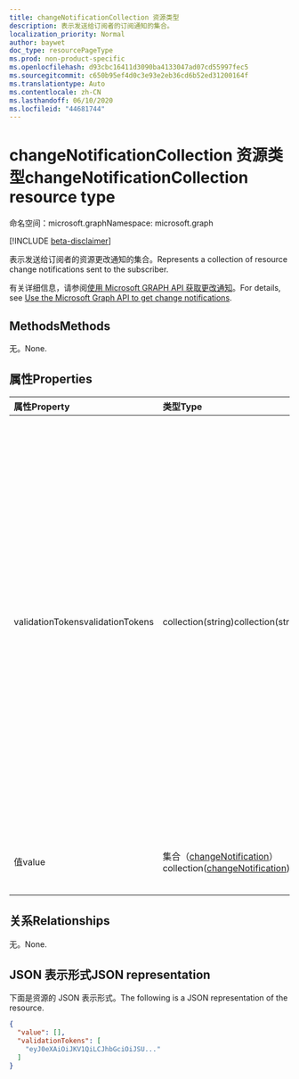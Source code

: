 ```yaml
---
title: changeNotificationCollection 资源类型
description: 表示发送给订阅者的订阅通知的集合。
localization_priority: Normal
author: baywet
doc_type: resourcePageType
ms.prod: non-product-specific
ms.openlocfilehash: d93cbc16411d3090ba4133047ad07cd55997fec5
ms.sourcegitcommit: c650b95ef4d0c3e93e2eb36cd6b52ed31200164f
ms.translationtype: Auto
ms.contentlocale: zh-CN
ms.lasthandoff: 06/10/2020
ms.locfileid: "44681744"
---
```

# <a name="changenotificationcollection-resource-type"></a><span data-ttu-id="cda6b-103">changeNotificationCollection 资源类型</span><span class="sxs-lookup"><span data-stu-id="cda6b-103">changeNotificationCollection resource type</span></span>

<span data-ttu-id="cda6b-104">命名空间：microsoft.graph</span><span class="sxs-lookup"><span data-stu-id="cda6b-104">Namespace: microsoft.graph</span></span>

[!INCLUDE [beta-disclaimer](../../includes/beta-disclaimer.md)]

<span data-ttu-id="cda6b-105">表示发送给订阅者的资源更改通知的集合。</span><span class="sxs-lookup"><span data-stu-id="cda6b-105">Represents a collection of resource change notifications sent to the subscriber.</span></span>

<span data-ttu-id="cda6b-106">有关详细信息，请参阅[使用 Microsoft GRAPH API 获取更改通知](webhooks.md)。</span><span class="sxs-lookup"><span data-stu-id="cda6b-106">For details, see [Use the Microsoft Graph API to get change notifications](webhooks.md).</span></span>

## <a name="methods"></a><span data-ttu-id="cda6b-107">Methods</span><span class="sxs-lookup"><span data-stu-id="cda6b-107">Methods</span></span>

<span data-ttu-id="cda6b-108">无。</span><span class="sxs-lookup"><span data-stu-id="cda6b-108">None.</span></span>

## <a name="properties"></a><span data-ttu-id="cda6b-109">属性</span><span class="sxs-lookup"><span data-stu-id="cda6b-109">Properties</span></span>

| <span data-ttu-id="cda6b-110">属性</span><span class="sxs-lookup"><span data-stu-id="cda6b-110">Property</span></span> | <span data-ttu-id="cda6b-111">类型</span><span class="sxs-lookup"><span data-stu-id="cda6b-111">Type</span></span> | <span data-ttu-id="cda6b-112">Description</span><span class="sxs-lookup"><span data-stu-id="cda6b-112">Description</span></span> |
|:---------|:-----|:------------|
| <span data-ttu-id="cda6b-113">validationTokens</span><span class="sxs-lookup"><span data-stu-id="cda6b-113">validationTokens</span></span> | <span data-ttu-id="cda6b-114">collection(string)</span><span class="sxs-lookup"><span data-stu-id="cda6b-114">collection(string)</span></span> | <span data-ttu-id="cda6b-115">包含由 Microsoft Graph 生成的用于验证通知来源的应用程序生成的 JWT 令牌数组。</span><span class="sxs-lookup"><span data-stu-id="cda6b-115">Contains an array of JWT tokens generated by Microsoft Graph for the application to validate the origin of the notifications.</span></span> <span data-ttu-id="cda6b-116">Microsoft Graph 将为每个不同的应用和在值数组中有项的租户对，生成单独的令牌。</span><span class="sxs-lookup"><span data-stu-id="cda6b-116">Microsoft Graph generates a single token for each distinct app and tenant pair for whom there is an item in the value array.</span></span> <span data-ttu-id="cda6b-117">请注意，通知可以包含使用同一通知 URL 订阅的各种应用和租户的项目组合。</span><span class="sxs-lookup"><span data-stu-id="cda6b-117">Keep in mind that notifications can contain a mix of items for various apps and tenants that subscribed using the same notification URL.</span></span> <span data-ttu-id="cda6b-118">仅为[资源数据可选的更改通知](/graph/webhooks-with-resource-data.md)提供。</span><span class="sxs-lookup"><span data-stu-id="cda6b-118">Only provided for [change notifications with resource data](/graph/webhooks-with-resource-data.md) Optional.</span></span> |
| <span data-ttu-id="cda6b-119">值</span><span class="sxs-lookup"><span data-stu-id="cda6b-119">value</span></span> | <span data-ttu-id="cda6b-120">集合（[changeNotification](changenotification.md)）</span><span class="sxs-lookup"><span data-stu-id="cda6b-120">collection([changeNotification](changenotification.md))</span></span> | <span data-ttu-id="cda6b-121">发送到通知 URL 的一组通知。</span><span class="sxs-lookup"><span data-stu-id="cda6b-121">The set of notifications being sent to the notification URL.</span></span> <span data-ttu-id="cda6b-122">必填。</span><span class="sxs-lookup"><span data-stu-id="cda6b-122">Required.</span></span> |

## <a name="relationships"></a><span data-ttu-id="cda6b-123">关系</span><span class="sxs-lookup"><span data-stu-id="cda6b-123">Relationships</span></span>

<span data-ttu-id="cda6b-124">无。</span><span class="sxs-lookup"><span data-stu-id="cda6b-124">None.</span></span>

## <a name="json-representation"></a><span data-ttu-id="cda6b-125">JSON 表示形式</span><span class="sxs-lookup"><span data-stu-id="cda6b-125">JSON representation</span></span>

<span data-ttu-id="cda6b-126">下面是资源的 JSON 表示形式。</span><span class="sxs-lookup"><span data-stu-id="cda6b-126">The following is a JSON representation of the resource.</span></span>

<!-- {
  "blockType": "resource",
  "optionalProperties": [

  ],
  "@odata.type": "microsoft.graph.changeNotificationCollection"
}-->

```json
{
  "value": [],
  "validationTokens": [
    "eyJ0eXAiOiJKV1QiLCJhbGciOiJSU..."
  ]
}
```

<!-- uuid: 8cc2599e-9740-4191-93fa-bc13c6f91564
2020-05-25 14:57:30 UTC -->
<!--
{
  "type": "#page.annotation",
  "description": "change notification collection resource",
  "keywords": "",
  "section": "documentation",
  "tocPath": "",
  "suppressions": []
}
-->
